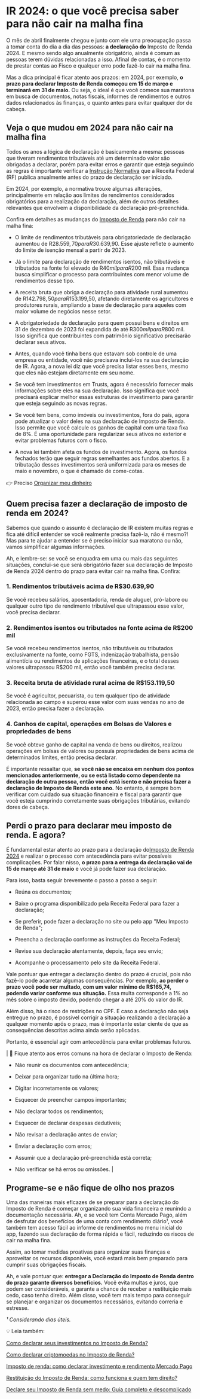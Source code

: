 # IR 2024: o que você precisa saber para não cair na malha fina

O mês de abril finalmente chegou e junto com ele uma preocupação passa a tomar conta do dia a dia das pessoas: **a declaração do** Imposto de Renda 2024. E mesmo sendo algo anualmente obrigatório, ainda é comum as pessoas terem dúvidas relacionadas a isso. Afinal de contas, é o momento de prestar contas ao Fisco e qualquer erro pode fazê-lo cair na malha fina.

Mas a dica principal é ficar atento aos prazos: em 2024, por exemplo, **o prazo para declarar Imposto de Renda começou em 15 de março e terminará em 31 de maio.** Ou seja, o ideal é que você comece sua maratona em busca de documentos, notas fiscais, informes de rendimentos e outros dados relacionados às finanças, o quanto antes para evitar qualquer dor de cabeça.

## Veja o que mudou em 2024 para não cair na malha fina

Todos os anos a lógica de declaração é basicamente a mesma: pessoas que tiveram rendimentos tributáveis até um determinado valor são obrigadas a declarar, porém para evitar erros e garantir que esteja seguindo as regras é importante verificar a [Instrução Normativa](http://normas.receita.fazenda.gov.br/sijut2consulta/link.action?idAto=136488) que a Receita Federal (RF) publica anualmente antes do prazo de declaração ser iniciado.

Em 2024, por exemplo, a normativa trouxe algumas alterações, principalmente em relação aos limites de rendimentos considerados obrigatórios para a realização da declaração, além de outros detalhes relevantes que envolvem a disponibilidade da declaração pré-preenchida.

Confira em detalhes as mudanças do [Imposto de Renda](https://meubolso.mercadopago.com.br/imposto-de-renda-2021-o-que-voce-precisa-saber) para não cair na malha fina:

- O limite de rendimentos tributáveis para obrigatoriedade de declaração aumentou de R$28.559,70 para R$30.639,90. Esse ajuste reflete o aumento do limite de isenção mensal a partir de 2023.

- Já o limite para declaração de rendimentos isentos, não tributáveis e tributados na fonte foi elevado de R$40 mil para R$200 mil. Essa mudança busca simplificar o processo para contribuintes com menor volume de rendimentos desse tipo.

- A receita bruta que obriga a declaração para atividade rural aumentou de R$142.798,50 para R$153.199,50, afetando diretamente os agricultores e produtores rurais, ampliando a base de declaração para aqueles com maior volume de negócios nesse setor.

- A obrigatoriedade de declaração para quem possui bens e direitos em 31 de dezembro de 2023 foi expandida de até R$300 mil para R$800 mil. Isso significa que contribuintes com patrimônio significativo precisarão declarar seus ativos.

- Antes, quando você tinha bens que estavam sob controle de uma empresa ou entidade, você não precisava incluí-los na sua declaração de IR. Agora, a nova lei diz que você precisa listar esses bens, mesmo que eles não estejam diretamente em seu nome.

- Se você tem investimentos em Trusts, agora é necessário fornecer mais informações sobre eles na sua declaração. Isso significa que você precisará explicar melhor essas estruturas de investimento para garantir que esteja seguindo as novas regras.

- Se você tem bens, como imóveis ou investimentos, fora do país, agora pode atualizar o valor deles na sua declaração de Imposto de Renda. Isso permite que você calcule os ganhos de capital com uma taxa fixa de 8%. É uma oportunidade para regularizar seus ativos no exterior e evitar problemas futuros com o fisco.

- A nova lei também afeta os fundos de investimento. Agora, os fundos fechados terão que seguir regras semelhantes aos fundos abertos. E a tributação desses investimentos será uniformizada para os meses de maio e novembro, o que é chamado de come-cotas.

👉 Preciso [Organizar meu dinheiro](https://meubolso.mercadopago.com.br/metas-financeiras-com-o-mercado-pago)

## Quem precisa fazer a declaração de imposto de renda em 2024?

Sabemos que quando o assunto é declaração de IR existem muitas regras e fica até difícil entender se você realmente precisa fazê-la, não é mesmo?! Mas para te ajudar a entender se é preciso iniciar sua maratona ou não, vamos simplificar algumas informações.

Ah, e lembre-se: se você se enquadra em uma ou mais das seguintes situações, conclui-se que será obrigatório fazer sua declaração de Imposto de Renda 2024 dentro do prazo para evitar cair na malha fina. Confira:

### 1. Rendimentos tributáveis acima de R$30.639,90

Se você recebeu salários, aposentadoria, renda de aluguel, pró-labore ou qualquer outro tipo de rendimento tributável que ultrapassou esse valor, você precisa declarar.

### 2. Rendimentos isentos ou tributados na fonte acima de R$200 mil

Se você recebeu rendimentos isentos, não tributáveis ou tributados exclusivamente na fonte, como FGTS, indenização trabalhista, pensão alimentícia ou rendimentos de aplicações financeiras, e o total desses valores ultrapassou R$200 mil, então você também precisa declarar.

### 3. Receita bruta de atividade rural acima de R$153.119,50

Se você é agricultor, pecuarista, ou tem qualquer tipo de atividade relacionada ao campo e superou esse valor com suas vendas no ano de 2023, então precisa fazer a declaração.

### 4. Ganhos de capital, operações em Bolsas de Valores e propriedades de bens

Se você obteve ganho de capital na venda de bens ou direitos, realizou operações em bolsas de valores ou possuía propriedades de bens acima de determinados limites, então precisa declarar.

É importante ressaltar que, **se você não se encaixa em nenhum dos pontos mencionados anteriormente, ou se está listado como dependente na declaração de outra pessoa, então você está isento e não precisa fazer a declaração de Imposto de Renda este ano.** No entanto, é sempre bom verificar com cuidado sua situação financeira e fiscal para garantir que você esteja cumprindo corretamente suas obrigações tributárias, evitando dores de cabeça.

## Perdi o prazo para declarar meu imposto de renda. E agora?

É fundamental estar atento ao prazo para a declaração do[Imposto de Renda 2024](https://meubolso.mercadopago.com.br/mudancas-na-legislacao-do-imposto-de-renda-2024) e realizar o processo com antecedência para evitar possíveis complicações. Por falar nisso, **o prazo para a entrega da declaração vai de 15 de março até 31 de maio** e você já pode fazer sua declaração.

Para isso, basta seguir brevemente o passo a passo a seguir:

- Reúna os documentos;

- Baixe o programa disponibilizado pela Receita Federal para fazer a declaração;

- Se preferir, pode fazer a declaração no site ou pelo app "Meu Imposto de Renda";

- Preencha a declaração conforme as instruções da Receita Federal;

- Revise sua declaração atentamente, depois, faça seu envio;

- Acompanhe o processamento pelo site da Receita Federal.

Vale pontuar que entregar a declaração dentro do prazo é crucial, pois não fazê-lo pode acarretar algumas consequências. Por exemplo, **ao perder o prazo você pode ser multado, com um valor mínimo de R$165,74, podendo variar conforme sua situação.** Essa multa corresponde a 1% ao mês sobre o imposto devido, podendo chegar a até 20% do valor do IR.

Além disso, há o risco de restrições no CPF. E caso a declaração não seja entregue no prazo, é possível corrigir a situação realizando a declaração a qualquer momento após o prazo, mas é importante estar ciente de que as consequências descritas acima ainda serão aplicadas.

Portanto, é essencial agir com antecedência para evitar problemas futuros.

| 🤯 Fique atento aos erros comuns na hora de declarar o Imposto de Renda:

- Não reunir os documentos com antecedência;

- Deixar para organizar tudo na última hora;

- Digitar incorretamente os valores;

- Esquecer de preencher campos importantes;

- Não declarar todos os rendimentos;

- Esquecer de declarar despesas dedutíveis; 

- Não revisar a declaração antes de enviar;

- Enviar a declaração com erros; 

- Assumir que a declaração pré-preenchida está correta;

- Não verificar se há erros ou omissões. |

## Programe-se e não fique de olho nos prazos

Uma das maneiras mais eficazes de se preparar para a declaração do Imposto de Renda é começar organizando sua vida financeira e reunindo a documentação necessária. Ah, e se você tem Conta Mercado Pago, além de desfrutar dos benefícios de uma conta com rendimento diário¹, você também tem acesso fácil ao informe de rendimentos no menu inicial do app, fazendo sua declaração de forma rápida e fácil, reduzindo os riscos de cair na malha fina.

Assim, ao tomar medidas proativas para organizar suas finanças e aproveitar os recursos disponíveis, você estará mais bem preparado para cumprir suas obrigações fiscais.

Ah, e vale pontuar que: **entregar a Declaração do Imposto de Renda dentro do prazo garante diversos benefícios.** Você evita multas e juros, que podem ser consideráveis, e garante a chance de receber a restituição mais cedo, caso tenha direito. Além disso, você tem mais tempo para conseguir se planejar e organizar os documentos necessários, evitando correria e estresse.

*¹ Considerando dias úteis.*

💡 Leia também:

[Como declarar seus investimentos no Imposto de Renda?](https://meubolso.mercadopago.com.br/declarar-investimentos-imposto-renda)

[Como declarar criptomoedas no Imposto de Renda?](https://meubolso.mercadopago.com.br/declarar-criptomoedas-no-imposto-de-renda)

[Imposto de renda: como declarar investimento e rendimento Mercado Pago](https://meubolso.mercadopago.com.br/declare-investimento-e-rendimento-mercado-pago)

[Restituição do Imposto de Renda: como funciona e quem tem direito?](https://meubolso.mercadopago.com.br/restituicao-imposto-de-renda)

[Declare seu Imposto de Renda sem medo: Guia completo e descomplicado](https://meubolso.mercadopago.com.br/declare-seu-imposto-de-renda-guia-completo)